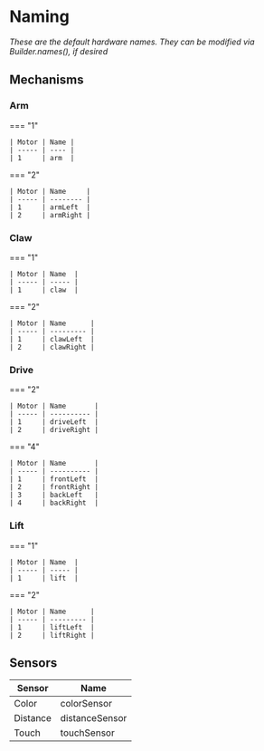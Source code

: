 # Naming
<i>These are the default hardware names. They can be modified via Builder.names(), if desired</i>

## Mechanisms

### Arm

=== "1"

    | Motor | Name |
    | ----- | ---- |
    | 1     | arm  |

=== "2"

    | Motor | Name     |
    | ----- | -------- |
    | 1     | armLeft  |
    | 2     | armRight |

### Claw

=== "1"

    | Motor | Name  |
    | ----- | ----- |
    | 1     | claw  |

=== "2"

    | Motor | Name      |
    | ----- | --------- |
    | 1     | clawLeft  |
    | 2     | clawRight |

### Drive

=== "2"

    | Motor | Name       |
    | ----- | ---------- |
    | 1     | driveLeft  |
    | 2     | driveRight |

=== "4"

    | Motor | Name       |
    | ----- | ---------- |
    | 1     | frontLeft  |
    | 2     | frontRight |
    | 3     | backLeft   |
    | 4     | backRight  |

### Lift

=== "1"

    | Motor | Name  |
    | ----- | ----- |
    | 1     | lift  |

=== "2"

    | Motor | Name      |
    | ----- | --------- |
    | 1     | liftLeft  |
    | 2     | liftRight |

## Sensors

| Sensor   | Name           |
| -------- | -------------- |
| Color    | colorSensor    |
| Distance | distanceSensor |
| Touch    | touchSensor    |
